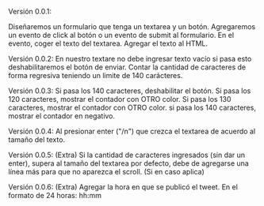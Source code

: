Versión 0.0.1:

Diseñaremos un formulario que tenga un textarea y un botón.
Agregaremos un evento de click al botón o un evento de submit al formulario.
En el evento, coger el texto del textarea.
Agregar el texto al HTML.

Versión 0.0.2:
En nuestro textare no debe ingresar texto vacío si pasa esto deshabilitaremos el botón de enviar.
Contar la cantidad de caracteres de forma regresiva teniendo un limite de 140 carácteres.

Versión 0.0.3:
Si pasa los 140 caracteres, deshabilitar el botón.
Si pasa los 120 caracteres, mostrar el contador con OTRO color.
Si pasa los 130 caracteres, mostrar el contador con OTRO color.
si pasa los 140 caracteres, mostrar el contador en negativo.

Versión 0.0.4:
Al presionar enter ("/n") que crezca el textarea de acuerdo al tamaño del texto.

Versión 0.0.5: (Extra)
Si la cantidad de caracteres ingresados (sin dar un enter), supera al tamaño del textarea por defecto, debe de agregarse una línea más para que no aparezca el scroll. (Si en caso aplica)

Versión 0.0.6: (Extra)
Agregar la hora en que se publicó el tweet. En el formato de 24 horas: hh:mm
